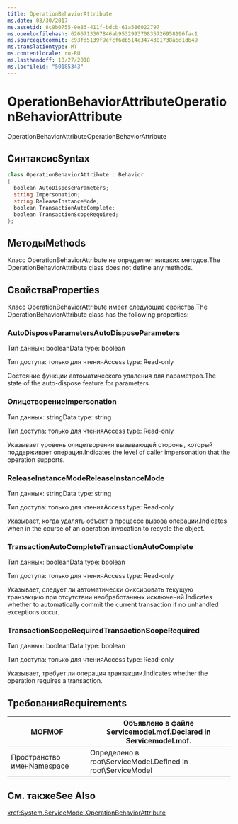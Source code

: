 ```yaml
---
title: OperationBehaviorAttribute
ms.date: 03/30/2017
ms.assetid: 8c9b0755-9e83-411f-bdcb-61a586022797
ms.openlocfilehash: 6266713307846ab953299370835726958196fac1
ms.sourcegitcommit: c93fd5139f9efcf6db514e3474301738a6d1d649
ms.translationtype: MT
ms.contentlocale: ru-RU
ms.lasthandoff: 10/27/2018
ms.locfileid: "50185343"
---
```

# <a name="operationbehaviorattribute"></a><span data-ttu-id="f631f-102">OperationBehaviorAttribute</span><span class="sxs-lookup"><span data-stu-id="f631f-102">OperationBehaviorAttribute</span></span>
<span data-ttu-id="f631f-103">OperationBehaviorAttribute</span><span class="sxs-lookup"><span data-stu-id="f631f-103">OperationBehaviorAttribute</span></span>  
  
## <a name="syntax"></a><span data-ttu-id="f631f-104">Синтаксис</span><span class="sxs-lookup"><span data-stu-id="f631f-104">Syntax</span></span>  
  
```csharp
class OperationBehaviorAttribute : Behavior  
{  
  boolean AutoDisposeParameters;  
  string Impersonation;  
  string ReleaseInstanceMode;  
  boolean TransactionAutoComplete;  
  boolean TransactionScopeRequired;  
};  
```  
  
## <a name="methods"></a><span data-ttu-id="f631f-105">Методы</span><span class="sxs-lookup"><span data-stu-id="f631f-105">Methods</span></span>  
 <span data-ttu-id="f631f-106">Класс OperationBehaviorAttribute не определяет никаких методов.</span><span class="sxs-lookup"><span data-stu-id="f631f-106">The OperationBehaviorAttribute class does not define any methods.</span></span>  
  
## <a name="properties"></a><span data-ttu-id="f631f-107">Свойства</span><span class="sxs-lookup"><span data-stu-id="f631f-107">Properties</span></span>  
 <span data-ttu-id="f631f-108">Класс OperationBehaviorAttribute имеет следующие свойства.</span><span class="sxs-lookup"><span data-stu-id="f631f-108">The OperationBehaviorAttribute class has the following properties:</span></span>  
  
### <a name="autodisposeparameters"></a><span data-ttu-id="f631f-109">AutoDisposeParameters</span><span class="sxs-lookup"><span data-stu-id="f631f-109">AutoDisposeParameters</span></span>  
 <span data-ttu-id="f631f-110">Тип данных: boolean</span><span class="sxs-lookup"><span data-stu-id="f631f-110">Data type: boolean</span></span>  
  
 <span data-ttu-id="f631f-111">Тип доступа: только для чтения</span><span class="sxs-lookup"><span data-stu-id="f631f-111">Access type: Read-only</span></span>  
  
 <span data-ttu-id="f631f-112">Состояние функции автоматического удаления для параметров.</span><span class="sxs-lookup"><span data-stu-id="f631f-112">The state of the auto-dispose feature for parameters.</span></span>  
  
### <a name="impersonation"></a><span data-ttu-id="f631f-113">Олицетворение</span><span class="sxs-lookup"><span data-stu-id="f631f-113">Impersonation</span></span>  
 <span data-ttu-id="f631f-114">Тип данных: string</span><span class="sxs-lookup"><span data-stu-id="f631f-114">Data type: string</span></span>  
  
 <span data-ttu-id="f631f-115">Тип доступа: только для чтения</span><span class="sxs-lookup"><span data-stu-id="f631f-115">Access type: Read-only</span></span>  
  
 <span data-ttu-id="f631f-116">Указывает уровень олицетворения вызывающей стороны, который поддерживает операция.</span><span class="sxs-lookup"><span data-stu-id="f631f-116">Indicates the level of caller impersonation that the operation supports.</span></span>  
  
### <a name="releaseinstancemode"></a><span data-ttu-id="f631f-117">ReleaseInstanceMode</span><span class="sxs-lookup"><span data-stu-id="f631f-117">ReleaseInstanceMode</span></span>  
 <span data-ttu-id="f631f-118">Тип данных: string</span><span class="sxs-lookup"><span data-stu-id="f631f-118">Data type: string</span></span>  
  
 <span data-ttu-id="f631f-119">Тип доступа: только для чтения</span><span class="sxs-lookup"><span data-stu-id="f631f-119">Access type: Read-only</span></span>  
  
 <span data-ttu-id="f631f-120">Указывает, когда удалять объект в процессе вызова операции.</span><span class="sxs-lookup"><span data-stu-id="f631f-120">Indicates when in the course of an operation invocation to recycle the object.</span></span>  
  
### <a name="transactionautocomplete"></a><span data-ttu-id="f631f-121">TransactionAutoComplete</span><span class="sxs-lookup"><span data-stu-id="f631f-121">TransactionAutoComplete</span></span>  
 <span data-ttu-id="f631f-122">Тип данных: boolean</span><span class="sxs-lookup"><span data-stu-id="f631f-122">Data type: boolean</span></span>  
  
 <span data-ttu-id="f631f-123">Тип доступа: только для чтения</span><span class="sxs-lookup"><span data-stu-id="f631f-123">Access type: Read-only</span></span>  
  
 <span data-ttu-id="f631f-124">Указывает, следует ли автоматически фиксировать текущую транзакцию при отсутствии необработанных исключений.</span><span class="sxs-lookup"><span data-stu-id="f631f-124">Indicates whether to automatically commit the current transaction if no unhandled exceptions occur.</span></span>  
  
### <a name="transactionscoperequired"></a><span data-ttu-id="f631f-125">TransactionScopeRequired</span><span class="sxs-lookup"><span data-stu-id="f631f-125">TransactionScopeRequired</span></span>  
 <span data-ttu-id="f631f-126">Тип данных: boolean</span><span class="sxs-lookup"><span data-stu-id="f631f-126">Data type: boolean</span></span>  
  
 <span data-ttu-id="f631f-127">Тип доступа: только для чтения</span><span class="sxs-lookup"><span data-stu-id="f631f-127">Access type: Read-only</span></span>  
  
 <span data-ttu-id="f631f-128">Указывает, требует ли операция транзакции.</span><span class="sxs-lookup"><span data-stu-id="f631f-128">Indicates whether the operation requires a transaction.</span></span>  
  
## <a name="requirements"></a><span data-ttu-id="f631f-129">Требования</span><span class="sxs-lookup"><span data-stu-id="f631f-129">Requirements</span></span>  
  
|<span data-ttu-id="f631f-130">MOF</span><span class="sxs-lookup"><span data-stu-id="f631f-130">MOF</span></span>|<span data-ttu-id="f631f-131">Объявлено в файле Servicemodel.mof.</span><span class="sxs-lookup"><span data-stu-id="f631f-131">Declared in Servicemodel.mof.</span></span>|  
|---------|-----------------------------------|  
|<span data-ttu-id="f631f-132">Пространство имен</span><span class="sxs-lookup"><span data-stu-id="f631f-132">Namespace</span></span>|<span data-ttu-id="f631f-133">Определено в root\ServiceModel.</span><span class="sxs-lookup"><span data-stu-id="f631f-133">Defined in root\ServiceModel</span></span>|  
  
## <a name="see-also"></a><span data-ttu-id="f631f-134">См. также</span><span class="sxs-lookup"><span data-stu-id="f631f-134">See Also</span></span>  
 <xref:System.ServiceModel.OperationBehaviorAttribute>
